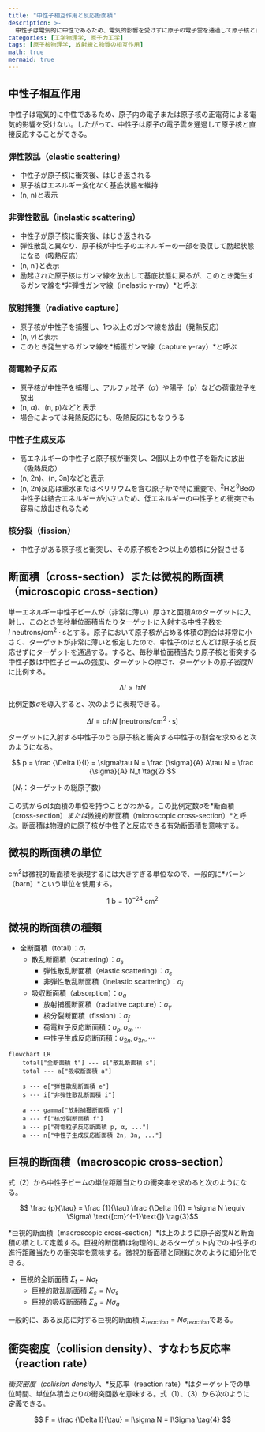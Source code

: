 ```yaml
---
title: "中性子相互作用と反応断面積"
description: >-
  中性子は電気的に中性であるため、電気的影響を受けずに原子の電子雲を通過して原子核と直接反応することができる。中性子相互作用の種類と原子核の反応断面積の概念について学ぶ。
categories: [工学物理学, 原子力工学]
tags: [原子核物理学, 放射線と物質の相互作用]
math: true
mermaid: true
---
```


## 中性子相互作用
中性子は電気的に中性であるため、原子内の電子または原子核の正電荷による電気的影響を受けない。したがって、中性子は原子の電子雲を通過して原子核と直接反応することができる。

### 弾性散乱（elastic scattering）
- 中性子が原子核に衝突後、はじき返される
- 原子核はエネルギー変化なく基底状態を維持
- (n, n)と表示

### 非弾性散乱（inelastic scattering）
- 中性子が原子核に衝突後、はじき返される
- 弾性散乱と異なり、原子核が中性子のエネルギーの一部を吸収して励起状態になる（吸熱反応）
- (n, n′)と表示
- 励起された原子核はガンマ線を放出して基底状態に戻るが、このとき発生するガンマ線を*非弾性ガンマ線（inelastic $\gamma$-ray）*と呼ぶ

### 放射捕獲（radiative capture）
- 原子核が中性子を捕獲し、1つ以上のガンマ線を放出（発熱反応）
- (n, $\gamma$)と表示
- このとき発生するガンマ線を*捕獲ガンマ線（capture $\gamma$-ray）*と呼ぶ

### 荷電粒子反応
- 原子核が中性子を捕獲し、アルファ粒子（$\alpha$）や陽子（p）などの荷電粒子を放出
- (n, $\alpha$)、(n, p)などと表示
- 場合によっては発熱反応にも、吸熱反応にもなりうる

### 中性子生成反応
- 高エネルギーの中性子と原子核が衝突し、2個以上の中性子を新たに放出（吸熱反応）
- (n, 2n)、(n, 3n)などと表示
- (n, 2n)反応は重水またはベリリウムを含む原子炉で特に重要で、$^2\text{H}$と$^9\text{Be}$の中性子は結合エネルギーが小さいため、低エネルギーの中性子との衝突でも容易に放出されるため

### 核分裂（fission）
- 中性子がある原子核と衝突し、その原子核を2つ以上の娘核に分裂させる

## 断面積（cross-section）または微視的断面積（microscopic cross-section）
単一エネルギー中性子ビームが（非常に薄い）厚さ$\tau$と面積$A$のターゲットに入射し、このとき毎秒単位面積当たりターゲットに入射する中性子数を$I\ \text{neutrons/cm}^2\cdot \text{s}$とする。原子において原子核が占める体積の割合は非常に小さく、ターゲットが非常に薄いと仮定したので、中性子のほとんどは原子核と反応せずにターゲットを通過する。すると、毎秒単位面積当たり原子核と衝突する中性子数は中性子ビームの強度$I$、ターゲットの厚さ$\tau$、ターゲットの原子密度$N$に比例する。

$$ \Delta I \propto I\tau N $$

比例定数$\sigma$を導入すると、次のように表現できる。

$$ \Delta I = \sigma I\tau N\ \text{[neutrons/cm}^2\cdot\text{s]} \tag{1} $$

ターゲットに入射する中性子のうち原子核と衝突する中性子の割合を求めると次のようになる。

$$ p = \frac {\Delta I}{I} = \sigma\tau N = \frac {\sigma}{A} A\tau N = \frac {\sigma}{A} N_t \tag{2} $$

（$N_t$：ターゲットの総原子数）

この式から$\sigma$は面積の単位を持つことがわかる。この比例定数$\sigma$を*断面積（cross-section）*または*微視的断面積（microscopic cross-section）*と呼ぶ。断面積は物理的に原子核が中性子と反応できる有効断面積を意味する。

## 微視的断面積の単位
cm$^2$は微視的断面積を表現するには大きすぎる単位なので、一般的に*バーン（barn）*という単位を使用する。

$$ 1\ \text{b} = 10^{-24}\ \text{cm}^2 $$

## 微視的断面積の種類
- 全断面積（total）：$\sigma_t$
  - 散乱断面積（scattering）：$\sigma_s$
    - 弾性散乱断面積（elastic scattering）：$\sigma_e$
    - 非弾性散乱断面積（inelastic scattering）：$\sigma_i$
  - 吸収断面積（absorption）：$\sigma_a$
    - 放射捕獲断面積（radiative capture）：$\sigma_\gamma$
    - 核分裂断面積（fission）：$\sigma_f$
    - 荷電粒子反応断面積：$\sigma_p, \sigma_\alpha, \cdots$
    - 中性子生成反応断面積：$\sigma_{2n}, \sigma_{3n}, \cdots$

```mermaid
flowchart LR
	total["全断面積 t"] --- s["散乱断面積 s"]
	total --- a["吸収断面積 a"]

	s --- e["弾性散乱断面積 e"]
	s --- i["非弾性散乱断面積 i"]

	a --- gamma["放射捕獲断面積 γ"]
	a --- f["核分裂断面積 f"]
	a --- p["荷電粒子反応断面積 p, α, ..."]
	a --- n["中性子生成反応断面積 2n, 3n, ..."]
```

## 巨視的断面積（macroscopic cross-section）
式（2）から中性子ビームの単位距離当たりの衝突率を求めると次のようになる。

$$ \frac {p}{\tau} = \frac {1}{\tau} \frac {\Delta I}{I} = \sigma N \equiv \Sigma\ \text{[cm}^{-1}\text{]} \tag{3}$$

*巨視的断面積（macroscopic cross-section）*は上のように原子密度$N$と断面積の積として定義する。巨視的断面積は物理的にあるターゲット内での中性子の進行距離当たりの衝突率を意味する。微視的断面積と同様に次のように細分化できる。

- 巨視的全断面積 $\Sigma_t=N\sigma_t$
  - 巨視的散乱断面積 $\Sigma_s=N\sigma_s$
  - 巨視的吸収断面積 $\Sigma_a=N\sigma_a$

一般的に、ある反応に対する巨視的断面積 $\Sigma_{reaction}=N\sigma_{reaction}$である。

## 衝突密度（collision density）、すなわち反応率（reaction rate）
*衝突密度（collision density）*、*反応率（reaction rate）*はターゲットでの単位時間、単位体積当たりの衝突回数を意味する。式（1）、（3）から次のように定義できる。

$$ F = \frac {\Delta I}{\tau} = I\sigma N = I\Sigma \tag{4} $$